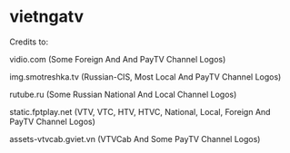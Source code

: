 # vietngatv

Credits to:

vidio.com (Some Foreign And And PayTV Channel Logos)

img.smotreshka.tv (Russian-CIS, Most Local And PayTV Channel Logos)

rutube.ru (Some Russian National And Local Channel Logos)

static.fptplay.net (VTV, VTC, HTV, HTVC, National, Local, Foreign And PayTV Channel Logos)

assets-vtvcab.gviet.vn (VTVCab And Some PayTV Channel Logos)
